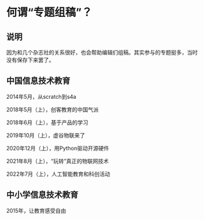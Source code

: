 # 何谓“专题组稿”？

## 说明

因为和几个杂志社的关系很好，也会帮助编辑们组稿。其实参与的专题挺多，当时没有保存下来罢了。

## 中国信息技术教育

2014年5月，从scratch到s4a

2018年5月（上），创客教育的中国气派

2018年6月（上），基于产品的学习

2019年10月（上），虚谷物联来了

2020年12月（上），用Python驱动开源硬件

2021年8月（上），“玩转”真正的物联网技术

2022年7月（上），人工智能教育和科创活动

## 中小学信息技术教育

2015年，让教育感受自由